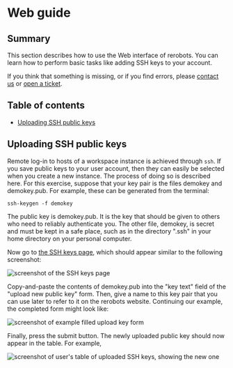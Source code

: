 # Web guide

## Summary

This section describes how to use the Web interface of rerobots. You can learn
how to perform basic tasks like adding SSH keys to your account.

If you think that something is missing, or if you find errors, please [contact
us](https://rerobots.net/contact) or [open a
ticket](https://github.com/rerobots/doc-help/issues).

## Table of contents

* [Uploading SSH public keys](#uploading-ssh-public-keys)

## Uploading SSH public keys

Remote log-in to hosts of a workspace instance is achieved through `ssh`. If you
save public keys to your user account, then they can easily be selected when you
create a new instance. The process of doing so is described here. For this
exercise, suppose that your key pair is the files demokey and demokey.pub. For
example, these can be generated from the terminal:

    ssh-keygen -f demokey

The public key is demokey.pub. It is the key that should be given to others who
need to reliably authenticate you. The other file, demokey, is secret and must
be kept in a safe place, such as in the directory ".ssh" in your home directory
on your personal computer.

Now go to [the SSH keys page](https://rerobots.net/sshkeys), which should appear
similar to the following screenshot:

![screenshot of the SSH keys page](/fig/webguide_empty_sshkeys_page.png)

Copy-and-paste the contents of demokey.pub into the "key text" field of the
"upload new public key" form. Then, give a name to this key pair that you can
use later to refer to it on the rerobots website. Continuing our example, the
completed form might look like:

![screenshot of example filled upload key form](/fig/webguide_filled_new_sshkey_upload.png)

Finally, press the submit button. The newly uploaded public key should now
appear in the table. For example,

![screenshot of user's table of uploaded SSH keys, showing the new one](fig/webguide_new_sshkeys_table_item.png)
